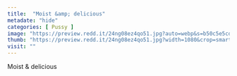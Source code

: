 ```yaml
---
title:  "Moist &amp; delicious"
metadate: "hide"
categories: [ Pussy ]
image: "https://preview.redd.it/24ng08ez4qo51.jpg?auto=webp&s=b50c5e5cdb91bb2a1229132af0b997e6c2c396f8"
thumb: "https://preview.redd.it/24ng08ez4qo51.jpg?width=1080&crop=smart&auto=webp&s=a20bbf305a8dbf804e8a81304ac4486dab9dd3d3"
visit: ""
---
```

Moist &amp; delicious
